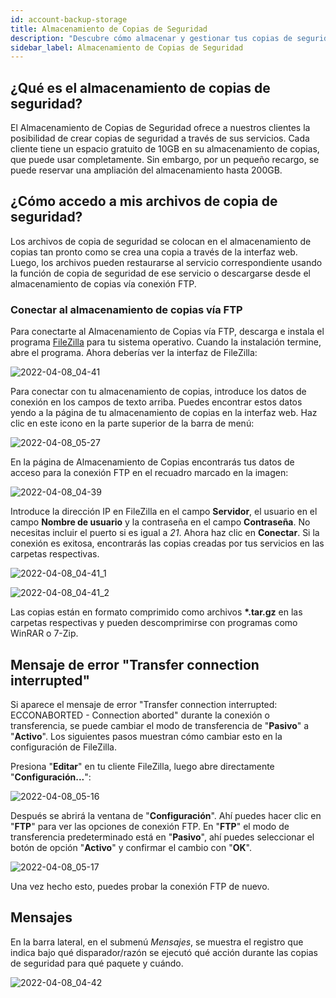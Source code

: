 ```yaml
---
id: account-backup-storage
title: Almacenamiento de Copias de Seguridad
description: "Descubre cómo almacenar y gestionar tus copias de seguridad de forma segura con opciones de almacenamiento escalables para una fácil restauración y acceso → Aprende más ahora"
sidebar_label: Almacenamiento de Copias de Seguridad
---
```


## ¿Qué es el almacenamiento de copias de seguridad?
El Almacenamiento de Copias de Seguridad ofrece a nuestros clientes la posibilidad de crear copias de seguridad a través de sus servicios. Cada cliente tiene un espacio gratuito de 10GB en su almacenamiento de copias, que puede usar completamente. Sin embargo, por un pequeño recargo, se puede reservar una ampliación del almacenamiento hasta 200GB.

## ¿Cómo accedo a mis archivos de copia de seguridad?
Los archivos de copia de seguridad se colocan en el almacenamiento de copias tan pronto como se crea una copia a través de la interfaz web. Luego, los archivos pueden restaurarse al servicio correspondiente usando la función de copia de seguridad de ese servicio o descargarse desde el almacenamiento de copias vía conexión FTP.

### Conectar al almacenamiento de copias vía FTP
Para conectarte al Almacenamiento de Copias vía FTP, descarga e instala el programa [FileZilla](http://www.filezilla.de/download.htm) para tu sistema operativo. Cuando la instalación termine, abre el programa.
Ahora deberías ver la interfaz de FileZilla:

![2022-04-08_04-41](https://screensaver01.zap-hosting.com/index.php/s/XHa7gfPBKcGgYj4/preview)

Para conectar con tu almacenamiento de copias, introduce los datos de conexión en los campos de texto arriba.
Puedes encontrar estos datos yendo a la página de tu almacenamiento de copias en la interfaz web.
Haz clic en este icono en la parte superior de la barra de menú:

![2022-04-08_05-27](https://screensaver01.zap-hosting.com/index.php/s/dFRCTXK48qxbcJb/preview)

En la página de Almacenamiento de Copias encontrarás tus datos de acceso para la conexión FTP en el recuadro marcado en la imagen:

![2022-04-08_04-39](https://screensaver01.zap-hosting.com/index.php/s/pziwNeT9jmFC5Ax/preview)

Introduce la dirección IP en FileZilla en el campo **Servidor**, el usuario en el campo **Nombre de usuario** y la contraseña en el campo **Contraseña**. No necesitas incluir el puerto si es igual a *21*. Ahora haz clic en **Conectar**.
Si la conexión es exitosa, encontrarás las copias creadas por tus servicios en las carpetas respectivas.

![2022-04-08_04-41_1](https://screensaver01.zap-hosting.com/index.php/s/K9MZHf8napDMCjT/preview)

![2022-04-08_04-41_2](https://screensaver01.zap-hosting.com/index.php/s/ca7DkJ2T6DpxTFH/preview)

Las copias están en formato comprimido como archivos **\*.tar.gz** en las carpetas respectivas y pueden descomprimirse con programas como WinRAR o 7-Zip.

## Mensaje de error "Transfer connection interrupted"

Si aparece el mensaje de error "Transfer connection interrupted: ECCONABORTED - Connection aborted" durante la conexión o transferencia, se puede cambiar el modo de transferencia de "**Pasivo**" a "**Activo**".
Los siguientes pasos muestran cómo cambiar esto en la configuración de FileZilla.

Presiona "**Editar**" en tu cliente FileZilla, luego abre directamente "**Configuración...**":

![2022-04-08_05-16](https://screensaver01.zap-hosting.com/index.php/s/AgrmP6i5aAEr2kr/preview)

Después se abrirá la ventana de "**Configuración**". Ahí puedes hacer clic en "**FTP**" para ver las opciones de conexión FTP.
En "**FTP**" el modo de transferencia predeterminado está en "**Pasivo**", ahí puedes seleccionar el botón de opción "**Activo**" y confirmar el cambio con "**OK**".

![2022-04-08_05-17](https://screensaver01.zap-hosting.com/index.php/s/REPQieY3Zbm8arM/preview)

Una vez hecho esto, puedes probar la conexión FTP de nuevo.

## Mensajes
En la barra lateral, en el submenú *Mensajes*, se muestra el registro que indica bajo qué disparador/razón se ejecutó qué acción durante las copias de seguridad para qué paquete y cuándo.

![2022-04-08_04-42](https://screensaver01.zap-hosting.com/index.php/s/GwtGHoDL7d9r3Ds/preview)